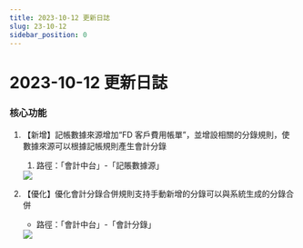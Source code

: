 ```yaml
---
title: 2023-10-12 更新日誌
slug: 23-10-12
sidebar_position: 0
---
```



# 2023-10-12 更新日誌

### 核心功能

1. 【新增】記帳數據來源增加“FD 客戶費用帳單”，並增設相關的分錄規則，使數據來源可以根據記帳規則產生會計分錄
    1. 路徑：「會計中台」-「記賬數據源」
    <img src="/assets/BycDbRD4UouJirxWJSNchGW9nQd.png"/>

2. 【優化】優化會計分錄合併規則支持手動新增的分錄可以與系統生成的分錄合併
    - 路徑：「會計中台」-「會計分錄」
    <img src="/assets/FJUkbyEZWo5HBKxcFXjca0yknHl.png"/>

